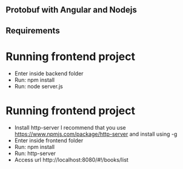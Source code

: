 Protobuf with Angular and Nodejs
------------------

## Requirements


# Running frontend project
- Enter inside backend folder 
- Run: npm install
- Run: node server.js


# Running frontend project
- Install http-server I recommend that you use https://www.npmjs.com/package/http-server and install using -g
- Enter inside frontend folder 
- Run: npm install
- Run: http-server
- Access url http://localhost:8080/#!/books/list





